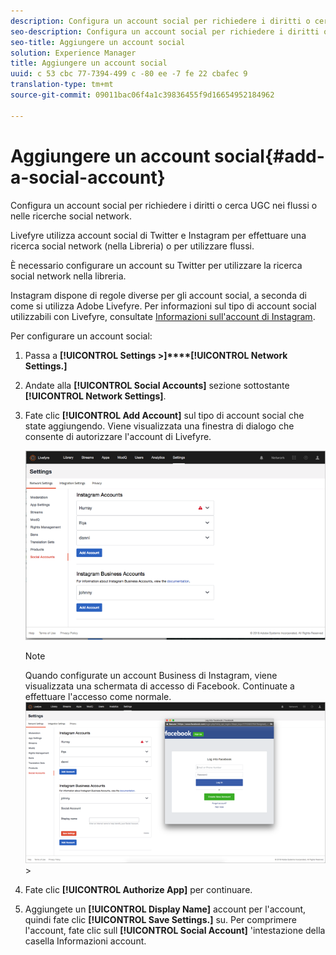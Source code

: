 ```yaml
---
description: Configura un account social per richiedere i diritti o cerca UGC nei flussi o nelle ricerche social network.
seo-description: Configura un account social per richiedere i diritti o cerca UGC nei flussi o nelle ricerche social network.
seo-title: Aggiungere un account social
solution: Experience Manager
title: Aggiungere un account social
uuid: c 53 cbc 77-7394-499 c -80 ee -7 fe 22 cbafec 9
translation-type: tm+mt
source-git-commit: 09011bac06f4a1c39836455f9d16654952184962

---
```



# Aggiungere un account social{#add-a-social-account}

Configura un account social per richiedere i diritti o cerca UGC nei flussi o nelle ricerche social network.

Livefyre utilizza account social di Twitter e Instagram per effettuare una ricerca social network (nella Libreria) o per utilizzare flussi.

È necessario configurare un account su Twitter per utilizzare la ricerca social network nella libreria.

Instagram dispone di regole diverse per gli account social, a seconda di come si utilizza Adobe Livefyre. Per informazioni sul tipo di account social utilizzabili con Livefyre, consultate [Informazioni sull&#39;account di Instagram](/help/using/c-users-creating-accounts-with-studio-access/t-configure-social-accout-instagram/c-about-instagram-accounts.md#c_about_instagram_accounts).

Per configurare un account social:

1. Passa a **[!UICONTROL Settings >]****[!UICONTROL Network Settings.]**
1. Andate alla **[!UICONTROL Social Accounts]** sezione sottostante **[!UICONTROL Network Settings]**.
1. Fate clic **[!UICONTROL Add Account]** sul tipo di account social che state aggiungendo. Viene visualizzata una finestra di dialogo che consente di autorizzare l&#39;account di Livefyre.

   ![](assets/i_settings_social_insta.png)

   >[!NOTE]
   >
   >Quando configurate un account Business di Instagram, viene visualizzata una schermata di accesso di Facebook. Continuate a effettuare l&#39;accesso come normale. ![](assets/i_insta_biz_facebook_dialog.png) &gt;

1. Fate clic **[!UICONTROL Authorize App]** per continuare.
1. Aggiungete un **[!UICONTROL Display Name]** account per l&#39;account, quindi fate clic **[!UICONTROL Save Settings.]** su. Per comprimere l&#39;account, fate clic sull **[!UICONTROL Social Account]** &#39;intestazione della casella Informazioni account.
